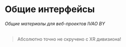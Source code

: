 # Общие интерфейсы
###### Общие материалы для веб-проектов IVAO BY
>Абсолютно точно не скручено с XR дивизиона!